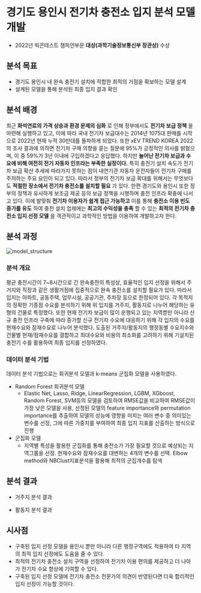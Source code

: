 # 경기도 용인시 전기차 충전소 입지 분석 모델 개발
* 2022년 빅콘테스트 챔피언부문 __대상(과학기술정보통신부 장관상)__ 수상


## 분석 목표
* 경기도 용인시 내 완속 충전기 설치에 적합한 최적의 거점을 확보하는 모델 설계
* 설계된 모델을 통해 분석된 최종 입지 결과 확인


## 분석 배경
최근 __화석연료의 가격 상승과 환경 문제의 심화__ 로 인해 정부에서도 __전기차 보급 정책__ 을 마련해 실행하고 있고, 이에 따라 국내 전기차 보급대수는 2014년 1075대 판매를 시작으로 2022년 현재 누적 30만대를 돌파하게 되었다. 또한 xEV TREND KOREA 2022의 조사 결과에 의하면 전기차 구매 의향을 묻는 질문에 95%가 긍정적인 의사를 밝혔으며, 이 중 59%가 3년 이내에 구입하겠다고 응답했다. 하지만 __늘어난 전기차 보급과 수요에 비해 여전히 전기 자동차 인프라는 부족한 실정이다.__  특히 충전기 설치 속도가 전기차 보급 확산 추세에 따라가지 못하는 점이 내연기관 자동차 운전자들이 전기차 구매를 주저하는 주요 요인이 되고 있다. 따라서 정부의 전기차 보급 확대를 위해서는 무엇보다도 __적절한 장소에서 전기차 충전소를 설치할 필요__ 가 있다. 한편 경기도와 용인시 또한 정부의 정책과 유사하게 보조금 제공 등의 보급 정책을 시행하며 충전 인프라 확충에 나서고 있다. 이에 발맞춰 __전기차 이용자가 쉽게 접근 가능하고__ 이를 통해 __충전소 이용 빈도 증가를 유도__ 하여 충전 설치 업체에는 __최고의 수익성을 충족__ 할 수 있는 __최적의 전기차 충전소 입지 선정 모델__ 을 객관적이고 과학적인 방법을 이용하여 개발하고자 한다.

## 분석 과정
![model_structure](https://user-images.githubusercontent.com/90170238/212653305-e0dd6ae7-3408-4f07-9717-da53af2f087b.jpg)

### 분석 개요
평균 충전시간이 7~8시간으로 긴 완속충전의 특성상, 효율적인 입지 선정을 위해서 주거지와 직장과 같은 생활거점에 집중적으로 완속 충전소를 설치할 필요가 있다. 따라서 입지는 아파트, 공동주택, 업무시설, 공공기관, 주차장 등으로 한정되어 있다. 각 목적지의 정확한 기종점 수요를 분석하기 위해 위 입지를 거주지, 활동지로 나누어 해당하는 유형의 건물로 특정했다. 또한 현재 전기차 보급이 많이 운행되고 있는 지역뿐만 아니라 신규 충전 인프라 구축에 따라 증가할 신규 전기차 수요에 대응하기 위해 각 입지의 수요를 현재수요와 잠재수요로 나누어 분석했다. 도출된 거주지/활동지의 행정동별 수요지수와 건물별 현재/잠재수요를 결합하고 최대수요와 비용의 최소화를 고려하기 위해 기설치된 충전기 수를 활용하여 최종 입지를 선정하였다.

### 데이터 분석 기법
데이터 분석 기법으로는 회귀분석 모델과 k-means 군집화 모델을 사용하였다.

* Random Forest 회귀분석 모델
  - Elastic Net, Lasso, Ridge, LinearRegression, LGBM, XGboost, Random Forest, SVM등의 모델을 검토하여 RMSE값을 비교하여 RMSE값이 가장 낮은 모델을 사용, 선정된 모델의 feature importance와 permutation importance를 추출하여 모델의 성능에 영향을 미치는 여러 변수 중 의미있는 변수를 선정, 그에 따른 가중치를 부여하여 최종 입지 지표를 산출하는 방식으로 진행 
* 군집화 모델
  - 지역별 특성을 활용한 군집화를 통해 충전소가 가장 필요할 것으로 예상되는 지역그룹을 선정. 현재수요와 잠재수요를 대변하는 4개의 변수를 선택. Elbow method와 NBClust지표분석을 활용해 최적의 군집개수를 탐색

## 분석 결과
* 거주지 분석 결과

* 활동지 분석 결과


## 시사점
- 구축된 입지 선정 모델을 용인시 뿐만 아니라 다른 행정구역에도 적용하여 타 지역의 최적 입지 선정에도 도움을 줄 수 있다.
- 최적의 전기차 충전소 설치 구역을 선정하여 전기차 이용 편의를 제공하고 더 나아가 전기차 수요 향상에 기여할 수 있다.
- 구축된 입지 선정 모델에 전기차 충전소 전문가의 의견이 반영된다면 더욱 합리적인 입지 선정이 가능할 것이다.

